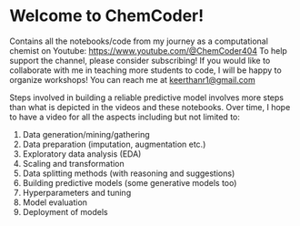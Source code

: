 # Welcome to ChemCoder!
Contains all the notebooks/code from my journey as a computational chemist on Youtube: https://www.youtube.com/@ChemCoder404
To help support the channel, please consider subscribing! If you would like to collaborate with me in teaching more students to code,
I will be happy to organize workshops! You can reach me at keerthanr1@gmail.com

Steps involved in building a reliable predictive model involves more steps than what is depicted in the videos and these notebooks. Over time, I hope to have a video for all the aspects including but not limited to:
1) Data generation/mining/gathering
2) Data preparation (imputation, augmentation etc.)
3) Exploratory data analysis (EDA)
4) Scaling and transformation
5) Data splitting methods (with reasoning and suggestions)
6) Building predictive models (some generative models too)
7) Hyperparameters and tuning
8) Model evaluation
9) Deployment of models
